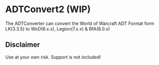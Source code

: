 # ADTConvert2 (WIP)
The ADTConverter can convert the World of Warcraft ADT Format form LK(3.3.5) to WoD(6.x.x), Legion(7.x.x) &amp; BfA(8.0.x)

## Disclaimer
Use at your own risk. Support is not included!
